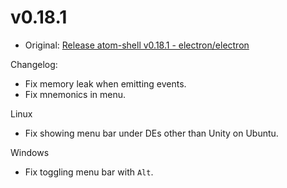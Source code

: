# v0.18.1

* Original: [Release atom-shell v0.18.1 - electron/electron](https://github.com/electron/electron/releases/tag/v0.18.1)

Changelog:

* Fix memory leak when emitting events.
* Fix mnemonics in menu.

Linux

* Fix showing menu bar under DEs other than Unity on Ubuntu.

Windows

* Fix toggling menu bar with `Alt`.
